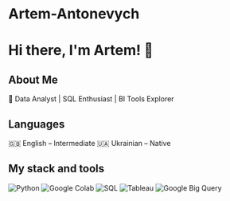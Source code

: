 # Artem-Antonevych

# Hi there, I'm Artem! 👋

## About Me

🔹 Data Analyst | SQL Enthusiast | BI Tools Explorer

## Languages

🇬🇧 English – Intermediate
🇺🇦 Ukrainian – Native


## My stack and tools
![Python](https://github.com/user-attachments/assets/4564c652-963c-4b9f-989f-ee874dd475df)
![Google Colab](https://github.com/user-attachments/assets/ebf7c3f7-abec-4d2c-b9e1-4e941546dbed)
![SQL](https://github.com/user-attachments/assets/c8e7b2a8-abde-4b10-8b94-f3085fd2a7df)
![Tableau](https://images.app.goo.gl/FfhRR4Ug5eDXKNvh6)
![Google Big Query](https://images.app.goo.gl/t5MGn4NoQ7DDDKcv6)






